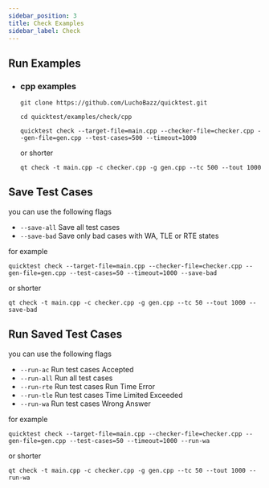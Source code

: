```yaml
---
sidebar_position: 3
title: Check Examples
sidebar_label: Check
---
```


## Run Examples

* ### cpp examples
    ```shell
    git clone https://github.com/LuchoBazz/quicktest.git

    cd quicktest/examples/check/cpp
    ```

    ```shell
    quicktest check --target-file=main.cpp --checker-file=checker.cpp --gen-file=gen.cpp --test-cases=500 --timeout=1000
    ```

    or shorter

    ```shell
    qt check -t main.cpp -c checker.cpp -g gen.cpp --tc 500 --tout 1000
    ```

## Save Test Cases

you can use the following flags
* `--save-all`   Save all test cases
* `--save-bad`   Save only bad cases with WA, TLE or RTE states

for example

```shell
quicktest check --target-file=main.cpp --checker-file=checker.cpp --gen-file=gen.cpp --test-cases=50 --timeout=1000 --save-bad
```

or shorter

```shell
qt check -t main.cpp -c checker.cpp -g gen.cpp --tc 50 --tout 1000 --save-bad
```

## Run Saved Test Cases

you can use the following flags

* `--run-ac`     Run test cases Accepted
* `--run-all`    Run all test cases
* `--run-rte`    Run test cases Run Time Error
* `--run-tle`    Run test cases Time Limited Exceeded
* `--run-wa`     Run test cases Wrong Answer

for example

```shell
quicktest check --target-file=main.cpp --checker-file=checker.cpp --gen-file=gen.cpp --test-cases=50 --timeout=1000 --run-wa
```
or shorter

```shell
qt check -t main.cpp -c checker.cpp -g gen.cpp --tc 50 --tout 1000 --run-wa
```